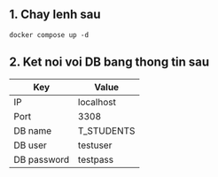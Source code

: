 ## 1. Chay lenh sau

```shell
docker compose up -d
```

## 2. Ket noi voi DB bang thong tin sau

| Key         | Value      |
|-------------|------------|
| IP          | localhost  |
| Port        | 3308       |
| DB name     | T_STUDENTS |
| DB user     | testuser   |
| DB password | testpass   |